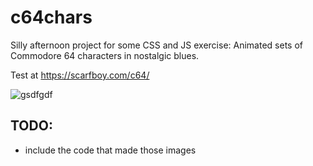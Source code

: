 # c64chars

Silly afternoon project for some CSS and JS exercise: Animated sets of Commodore 64 characters in nostalgic blues.

Test at https://scarfboy.com/c64/

![gsdfgdf](https://raw.githubusercontent.com/scarfboy/c64chars/master/screenshot.png)


## TODO:
* include the code that made those images

